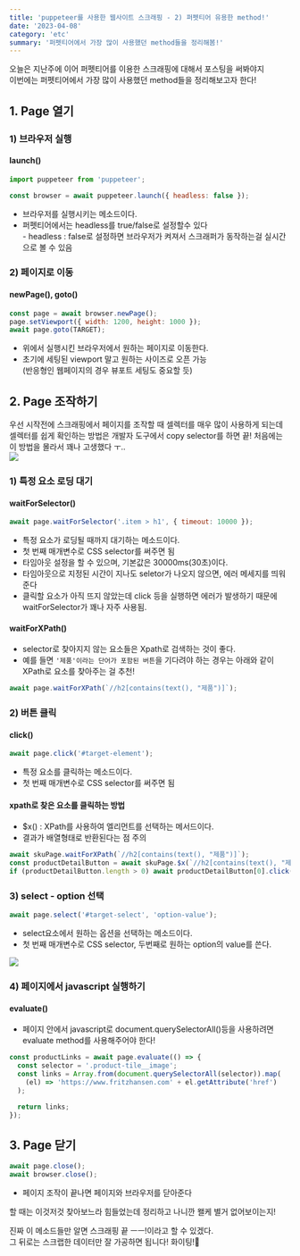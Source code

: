 ```yaml
---
title: 'puppeteer를 사용한 웹사이트 스크래핑 - 2) 퍼펫티어 유용한 method!'
date: '2023-04-08'
category: 'etc'
summary: '퍼펫티어에서 가장 많이 사용했던 method들을 정리해봄!'
---
```


오늘은 지난주에 이어 퍼펫티어를 이용한 스크래핑에 대해서 포스팅을 써봐야지  
이번에는 퍼펫티어에서 가장 많이 사용했던 method들을 정리해보고자 한다!

## 1\. Page 열기

### 1) 브라우저 실행

#### launch()

```js
import puppeteer from 'puppeteer';

const browser = await puppeteer.launch({ headless: false });
```

- 브라우저를 실행시키는 메소드이다.
- 퍼펫티어에서는 headless를 true/false로 설정할수 있다  
  \- headless : false로 설정하면 브라우저가 켜져서 스크래퍼가 동작하는걸 실시간으로 볼 수 있음

### 2) 페이지로 이동

#### newPage(), goto()

```js
const page = await browser.newPage();
page.setViewport({ width: 1200, height: 1000 });
await page.goto(TARGET);
```

- 위에서 실행시킨 브라우저에서 원하는 페이지로 이동한다.
- 초기에 세팅된 viewport 말고 원하는 사이즈로 오픈 가능  
  (반응형인 웹페이지의 경우 뷰포트 세팅도 중요할 듯)

## 2\. Page 조작하기

우선 시작전에 스크래핑에서 페이지를 조작할 때 셀렉터를 매우 많이 사용하게 되는데 셀렉터를 쉽게 확인하는 방법은 개발자 도구에서 copy selector를 하면 끝! 처음에는 이 방법을 몰라서 꽤나 고생했다 ㅜ..  
![](https://velog.velcdn.com/images/jiwonyyy/post/f216d077-92a1-4a1f-995b-7f5ac026786b/image.png)

### 1) 특정 요소 로딩 대기

#### waitForSelector()

```js
await page.waitForSelector('.item > h1', { timeout: 10000 });
```

- 특정 요소가 로딩될 때까지 대기하는 메소드이다.
- 첫 번째 매개변수로 CSS selector를 써주면 됨
- 타임아웃 설정을 할 수 있으며, 기본값은 30000ms(30초)이다.
- 타임아웃으로 지정된 시간이 지나도 seletor가 나오지 않으면, 에러 메세지를 띄워준다
- 클릭할 요소가 아직 뜨지 않았는데 click 등을 실행하면 에러가 발생하기 때문에 waitForSelector가 꽤나 자주 사용됨.

#### waitForXPath()

- selector로 찾아지지 않는 요소들은 Xpath로 검색하는 것이 좋다.
- 예를 들면 `'제품'이라는 단어가 포함된 버튼`을 기다려야 하는 경우는 아래와 같이 XPath로 요소를 찾아주는 걸 추천!

```js
await page.waitForXPath(`//h2[contains(text(), "제품")]`);
```

### 2) 버튼 클릭

#### click()

```js
await page.click('#target-element');
```

- 특정 요소를 클릭하는 메소드이다.
- 첫 번째 매개변수로 CSS selector를 써주면 됨

#### xpath로 찾은 요소를 클릭하는 방법

- $x() : XPath를 사용하여 엘리먼트를 선택하는 메서드이다.
- 결과가 배열형태로 반환된다는 점 주의

```js
await skuPage.waitForXPath(`//h2[contains(text(), "제품")]`);
const productDetailButton = await skuPage.$x(`//h2[contains(text(), "제품")]`);
if (productDetailButton.length > 0) await productDetailButton[0].click();
```

### 3) select - option 선택

```js
await page.select('#target-select', 'option-value');
```

- select요소에서 원하는 옵션을 선택하는 메소드이다.
- 첫 번째 매개변수로 CSS selector, 두번째로 원하는 option의 value를 쓴다.

![](https://velog.velcdn.com/images/jiwonyyy/post/1d3b06dc-cda6-4ade-a45d-f061b4cc4eae/image.png)

### 4) 페이지에서 javascript 실행하기

#### evaluate()

- 페이지 안에서 javascript로 document.querySelectorAll()등을 사용하려면 evaluate method를 사용해주어야 한다!

```js
const productLinks = await page.evaluate(() => {
  const selector = '.product-tile__image';
  const links = Array.from(document.querySelectorAll(selector)).map(
    (el) => 'https://www.fritzhansen.com' + el.getAttribute('href')
  );

  return links;
});
```

## 3\. Page 닫기

```js
await page.close();
await browser.close();
```

- 페이지 조작이 끝나면 페이지와 브라우저를 닫아준다

할 때는 이것저것 찾아보느라 힘들었는데 정리하고 나니깐 왤케 별거 없어보이는지!

진짜 이 메소드들만 알면 스크래핑 끝 ㅡㅡ!이라고 할 수 있겠다.  
그 뒤로는 스크랩한 데이터만 잘 가공하면 됩니다! 화이팅!🥳
